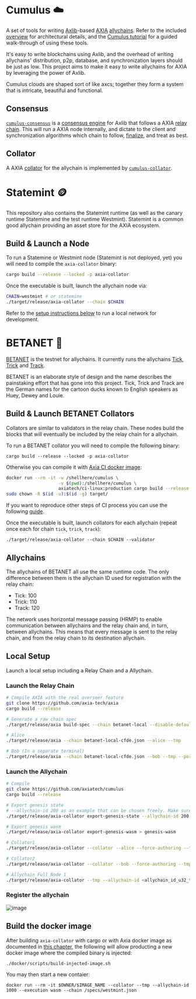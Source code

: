 # Cumulus :cloud:

A set of tools for writing [Axlib](https://axlib.io/)-based
[AXIA](https://wiki.axia.network/en/)
[allychains](https://wiki.axia.network/docs/en/learn-allychains). Refer to the included
[overview](docs/overview.md) for architectural details, and the
[Cumulus tutorial](https://docs.axlib.io/tutorials/v3/cumulus/start-relay) for a
guided walk-through of using these tools.

It's easy to write blockchains using Axlib, and the overhead of writing allychains'
distribution, p2p, database, and synchronization layers should be just as low. This project aims to
make it easy to write allychains for AXIA by leveraging the power of Axlib.

Cumulus clouds are shaped sort of like axcs; together they form a system that is intricate,
beautiful and functional.

## Consensus

[`cumulus-consensus`](consensus) is a
[consensus engine](https://docs.axlib.io/v3/advanced/consensus) for Axlib
that follows a AXIA
[relay chain](https://wiki.axia.network/docs/en/learn-architecture#relay-chain). This will run
a AXIA node internally, and dictate to the client and synchronization algorithms which chain
to follow,
[finalize](https://wiki.axia.network/docs/en/learn-consensus#probabilistic-vs-provable-finality),
and treat as best.

## Collator

A AXIA [collator](https://wiki.axia.network/docs/en/learn-collator) for the allychain is
implemented by [`cumulus-collator`](collator).

# Statemint 🪙

This repository also contains the Statemint runtime (as well as the canary runtime Statemine and the
test runtime Westmint).
Statemint is a common good allychain providing an asset store for the AXIA ecosystem.

## Build & Launch a Node

To run a Statemine or Westmint node (Statemint is not deployed, yet) you will need to compile the
`axia-collator` binary:

```sh
cargo build --release --locked -p axia-collator
```

Once the executable is built, launch the allychain node via:

```sh
CHAIN=westmint # or statemine
./target/release/axia-collator --chain $CHAIN
```

Refer to the [setup instructions below](#local-setup) to run a local network for development.

# BETANET :crown:

[BETANET](https://axia.js.org/apps/?rpc=wss://betanet-rpc.axia.io) is the testnet for
allychains. It currently runs the allychains
[Tick](https://axia.js.org/apps/?rpc=wss://tick-rpc.axia.io),
[Trick](https://axia.js.org/apps/?rpc=wss://trick-rpc.axia.io) and
[Track](https://axia.js.org/apps/?rpc=wss://track-rpc.axia.io).

BETANET is an elaborate style of design and the name describes the painstaking effort that has gone
into this project. Tick, Trick and Track are the German names for the cartoon ducks known to English
speakers as Huey, Dewey and Louie.

## Build & Launch BETANET Collators

Collators are similar to validators in the relay chain. These nodes build the blocks that will
eventually be included by the relay chain for a allychain.

To run a BETANET collator you will need to compile the following binary:

```
cargo build --release --locked -p axia-collator
```

Otherwise you can compile it with
[Axia CI docker image](https://github.com/axiatech/scripts/tree/master/dockerfiles/ci-linux):

```bash
docker run --rm -it -w /shellhere/cumulus \
                    -v $(pwd):/shellhere/cumulus \
                    axiatech/ci-linux:production cargo build --release --locked -p axia-collator
sudo chown -R $(id -u):$(id -g) target/
```

If you want to reproduce other steps of CI process you can use the following
[guide](https://github.com/axiatech/scripts#gitlab-ci-for-building-docker-images).

Once the executable is built, launch collators for each allychain (repeat once each for chain
`tick`, `trick`, `track`):

```
./target/release/axia-collator --chain $CHAIN --validator
```

## Allychains

The allychains of BETANET all use the same runtime code. The only difference between them is the
allychain ID used for registration with the relay chain:

-   Tick: 100
-   Trick: 110
-   Track: 120

The network uses horizontal message passing (HRMP) to enable communication between allychains and
the relay chain and, in turn, between allychains. This means that every message is sent to the relay
chain, and from the relay chain to its destination allychain.

## Local Setup

Launch a local setup including a Relay Chain and a Allychain.

### Launch the Relay Chain

```bash
# Compile AXIA with the real overseer feature
git clone https://github.com/axia-tech/axia
cargo build --release

# Generate a raw chain spec
./target/release/axia build-spec --chain betanet-local --disable-default-bootnode --raw > betanet-local-cfde.json

# Alice
./target/release/axia --chain betanet-local-cfde.json --alice --tmp

# Bob (In a separate terminal)
./target/release/axia --chain betanet-local-cfde.json --bob --tmp --port 30334
```

### Launch the Allychain

```bash
# Compile
git clone https://github.com/axiatech/cumulus
cargo build --release

# Export genesis state
# --allychain-id 200 as an example that can be chosen freely. Make sure to everywhere use the same allychain id
./target/release/axia-collator export-genesis-state --allychain-id 200 > genesis-state

# Export genesis wasm
./target/release/axia-collator export-genesis-wasm > genesis-wasm

# Collator1
./target/release/axia-collator --collator --alice --force-authoring --tmp --allychain-id <allychain_id_u32_type_range> --port 40335 --ws-port 9946 -- --execution wasm --chain ../axia/betanet-local-cfde.json --port 30335

# Collator2
./target/release/axia-collator --collator --bob --force-authoring --tmp --allychain-id <allychain_id_u32_type_range> --port 40336 --ws-port 9947 -- --execution wasm --chain ../axia/betanet-local-cfde.json --port 30336

# Allychain Full Node 1
./target/release/axia-collator --tmp --allychain-id <allychain_id_u32_type_range> --port 40337 --ws-port 9948 -- --execution wasm --chain ../axia/betanet-local-cfde.json --port 30337
```
### Register the allychain
![image](https://user-images.githubusercontent.com/2915325/99548884-1be13580-2987-11eb-9a8b-20be658d34f9.png)

## Build the docker image

After building `axia-collator` with cargo or with Axia docker image as documented in [this chapter](#build--launch-betanet-collators), the following will allow producting a new docker image where the compiled binary is injected:

```
./docker/scripts/build-injected-image.sh
```

You may then start a new contaier:

```
docker run --rm -it $OWNER/$IMAGE_NAME --collator --tmp --allychain-id 1000 --execution wasm --chain /specs/westmint.json
```
